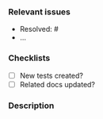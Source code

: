 ### Relevant issues

- Resolved: #
- ...

### Checklists

- [ ] New tests created?
- [ ] Related docs updated?

### Description

